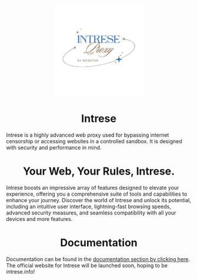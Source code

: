 <p align="center"><img src="https://raw.githubusercontent.com/WebstarDevelopers/Intrese/main/public/assets/images/intrese.png" height="250"></p>

<h1 align="center">Intrese</h1>

Intrese is a highly advanced web proxy used for bypassing internet censorship or accessing websites in a controlled sandbox. It is designed with security and performance in mind.

<h1 align="center"> Your Web, Your Rules, Intrese.</h1>

Intrese boosts an impressive array of features designed to elevate your experience, offering you a comprehensive suite of tools and capabilities to enhance your journey. Discover the world of Intrese and unlock its potential, including an intuitive user interface, lightning-fast browsing speeds, advanced security measures, and seamless compatibility with all your devices and more features.

<h1 align="center">Documentation</h1>


Documentation can be found in the [documentation section by clicking here](https://webstar.live/documentation/intrese).
    The official website for Intrese will be launched soon, hoping to be intrese.info!
